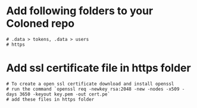 
# Add following folders to your Coloned repo
    # .data > tokens, .data > users
    # https

# Add ssl certificate file in https folder
    # To create a open ssl certificate download and install openssl
    # run the command `openssl req -newkey rsa:2048 -new -nodes -x509 -days 3650 -keyout key.pem -out cert.pe`
    # add these files in https folder
